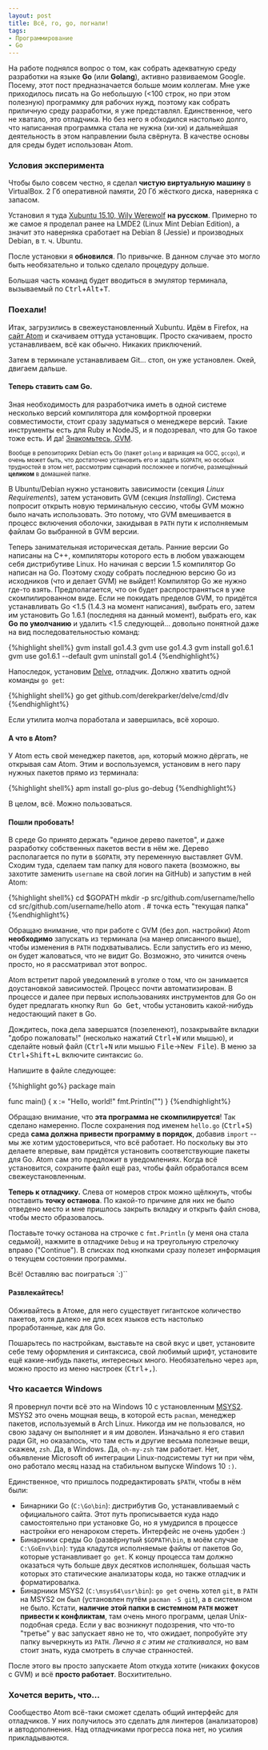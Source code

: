 ```yaml
---
layout: post
title: Всё, го, go, погнали!
tags:
- Программирование
- Go
---
```


На работе поднялся вопрос о том, как собрать адекватную среду разработки на языке **Go** (или **Golang**), активно развиваемом Google. Посему, этот пост предназначается больше моим коллегам. Мне уже приходилось писать на Go небольшую (<100 строк, но при этом полезную) программку для рабочих нужд, поэтому как собрать приличную среду разработки, я уже представлял. Единственное, чего не хватало, это отладчика. Но без него я обходился настолько долго, что написанная программка стала не нужна (хи-хи) и дальнейшая деятельность в этом направлении была свёрнута. В качестве основы для среды будет использован Atom.

### Условия эксперимента

Чтобы было совсем честно, я сделал **чистую виртуальную машину** в VirtualBox. 2 Гб оперативной памяти, 20 Гб жёсткого диска, наверняка с запасом.

Установил я туда [Xubuntu 15.10, Wily Werewolf](https://xubuntu.org/) **на русском**. Примерно то же самое я проделал ранее на LMDE2 (Linux Mint Debian Edition), а значит это наверняка сработает на Debian 8 (Jessie) и производных Debian, в т. ч. Ubuntu.

После установки я **обновился**. По привычке. В данном случае это могло быть необязательно и только сделало процедуру дольше.

Большая часть команд будет вводиться в эмулятор терминала, вызываемый по <kbd>Ctrl</kbd>+<kbd>Alt</kbd>+<kbd>T</kbd>.

### Поехали!

Итак, загрузились в свежеустановленный Xubuntu. Идём в Firefox, на [сайт Atom](http://atom.io) и скачиваем оттуда установщик. Просто скачиваем, просто устанавливаем, всё как обычно. Никаких приключений.

Затем в терминале устанавливаем Git... стоп, он уже установлен. Окей, двигаем дальше.

#### Теперь ставить сам Go.

Зная необходимость для разработчика иметь в одной системе несколько версий компилятора для комфортной проверки совместимости, стоит сразу задуматься о менеджере версий. Такие инструменты есть для Ruby и NodeJS, и я подозревал, что для Go такое тоже есть. И да! [Знакомьтесь, GVM](https://github.com/moovweb/gvm).

<small>Вообще в репозиториях Debian есть Go (пакет `golang` и вариация на GCC, `gccgo`), и очень может быть, что достаточно установить его и задать `$GOPATH`, но особых трудностей в этом нет, рассмотрим сценарий посложнее и погибче, размещённый **целиком** в домашней папке.</small>

В Ubuntu/Debian нужно установить зависимости (секция *Linux Requirements*), затем установить GVM (секция *Installing*). Система попросит открыть новую терминальную сессию, чтобы GVM можно было начать использовать. Это потому, что GVM вмешивается в процесс включения оболочки, закидывая в `PATH` пути к исполняемым файлам Go выбранной в GVM версии.

Теперь занимательная историческая деталь. Ранние версии Go написаны на C++, компиляторы которого есть в любом уважающем себя дистрибутиве Linux. Но начиная с версии 1.5 компилятор Go написан на Go. Поэтому сходу собрать последнюю версию Go из исходников (что и делает GVM) не выйдет! Компилятор Go же нужно где-то взять. Предполагается, что он будет распространяться в уже скомпилированном виде. Если не покидать пределов GVM, то придётся устанавливать Go <1.5 (1.4.3 на момент написания), выбрать его, затем им установить Go 1.6.1 (последняя на данный момент), выбрать его, как **Go по умолчанию** и удалить <1.5 следующей... довольно понятной даже на вид последовательностью команд:

{%highlight shell%}
gvm install go1.4.3
gvm use go1.4.3
gvm install go1.6.1
gvm use go1.6.1 --default
gvm uninstall go1.4
{%endhighlight%}

Напоследок, установим [Delve](https://github.com/derekparker/delve), отладчик. Должно хватить одной команды `go get`:

{%highlight shell%}
go get github.com/derekparker/delve/cmd/dlv
{%endhighlight%}

Если утилита молча поработала и завершилась, всё хорошо. 

#### А что в Atom?

У Atom есть свой менеджер пакетов, `apm`, который можно дёргать, не открывая сам Atom. Этим и воспользуемся, установим в него пару нужных пакетов прямо из терминала:

{%highlight shell%}
apm install go-plus go-debug
{%endhighlight%}

В целом, всё. Можно пользоваться.

#### Пошли пробовать!

В среде Go принято держать "единое дерево пакетов", и даже разработку собственных пакетов вести в нём же. Дерево располагается по пути в `$GOPATH`, эту переменную выставляет GVM. Сходим туда, сделаем там папку для нового пакета (возможно, вы захотите заменить `username` на свой логин на GitHub) и запустим в ней Atom:

{%highlight shell%}
cd $GOPATH
mkdir -p src/github.com/username/hello
cd src/github.com/username/hello
atom . # точка есть "текущая папка"
{%endhighlight%}

Обращаю внимание, что при работе с GVM (без доп. настройки) Atom **необходимо** запускать из терминала (на манер описанного выше), чтобы изменения в `PATH` подхватывались. Если запустить его из меню, он будет жаловаться, что не видит Go. Возможно, это чинится очень просто, но я рассматривал этот вопрос.

Atom встретит парой уведомлений в уголке о том, что он занимается доустановкой зависимостей. Процесс почти автоматизирован. В процессе и далее при первых использованиях инструментов для Go он будет предлагать кнопку <kbd>Run Go Get</kbd>, чтобы установить какой-нибудь недостающий пакет в Go.

Дождитесь, пока дела завершатся (позеленеют), позакрывайте вкладки "добро пожаловать!" (несколько нажатий <kbd>Ctrl</kbd>+<kbd>W</kbd> или мышью), и сделайте новый файл (<kbd>Ctrl</kbd>+<kbd>N</kbd> или мышью <kbd>File</kbd>-><kbd>New File</kbd>). В меню за <kbd>Ctrl</kbd>+<kbd>Shift</kbd>+<kbd>L</kbd> включите синтаксис `Go`.

Напишите в файле следующее:

{%highlight go%}
package main

func main() {
  x := "Hello, world!"
  fmt.Println("")
}
{%endhighlight%}

Обращаю внимание, что **эта программа не скомпилируется**! Так сделано намеренно. После сохранения под именем `hello.go` (<kbd>Ctrl</kbd>+<kbd>S</kbd>) среда **сама должна привести программу в порядок**, добавив `import` -- мы же хотим удостовериться, что всё работает. Но поскольку вы это делаете впервые, вам придётся установить соответствующие пакеты для Go. Atom сам это предложит в уведомлениях. Когда всё установится, сохраните файл ещё раз, чтобы файл обработался всем свежеустановленным.

**Теперь к отладчику.** Слева от номеров строк можно щёлкнуть, чтобы поставить **точку останова**. По какой-то причине для них не было отведено место и мне пришлось закрыть вкладку и открыть файл снова, чтобы место образовалось.

Поставьте точку останова на строчке с `fmt.Println` (у меня она стала седьмой), нажмите в отладчике `Debug` и на треугольную стрелочку вправо ("Continue"). В списках под кнопками сразу полезет информация о текущем состоянии программы.

Всё! Оставляю вас поиграться `:)``

#### Развлекайтесь!

Обживайтесь в Атоме, для него существует гигантское количество пакетов, хотя далеко не для всех языков есть настолько проработанные, как для Go.

Пошарьтесь по настройкам, выставьте на свой вкус и цвет, установите себе тему оформления и синтаксиса, свой любимый шрифт, установите ещё какие-нибудь пакеты, интересных много. Необязательно через `apm`, можно просто из меню настроек (<kbd>Ctrl</kbd>+<kbd>,</kbd>).

### Что касается Windows

Я провернул почти всё это на Windows 10 с установленным [MSYS2](https://msys2.github.io/). MSYS2 это очень мощная вещь, в которой есть `pacman`, менеджер пакетов, используемый в Arch Linux. Никогда им не пользовался, но свою задачу он выполняет и я им доволен. Изначально я его ставил ради Git, но оказалось, что там есть и другие весьма полезные вещи, скажем, `zsh`. Да, в Windows. Да, `oh-my-zsh` там работает. Нет, объявление Microsoft об интеграции Linux-подсистемы тут ни при чём, оно работало месяц назад на стабильном выпуске Windows 10 `:)`.

Единственное, что пришлось подредактировать `$PATH`, чтобы в нём были:

* Бинарники Go (`C:\Go\bin`): дистрибутив Go, устанавливаемый с официального сайта. Этот путь прописывается куда надо самостоятельно при установке Go, но я умудрился в процессе настройки его ненароком стереть. Интерфейс не очень удобен :)
* Бинарники среды Go (развёрнутый `$GOPATH\bin`, в моём случае `C:\GoEnv\bin`): туда кладутся исполняемые файлы от пакетов Go, которые устанавливает `go get`. К концу процесса там должно оказаться чуть больше двух десятков исполняшек, большая часть которых это статические анализаторы кода, но также отладчик и форматировалка.
* Бинарники MSYS2 (`C:\msys64\usr\bin`): `go get` очень хотел `git`, в `PATH` на MSYS2 он был (установлен путём `pacman -S git`), а в системном не было. Кстати, **наличие этой папки в системном `PATH` может привести к конфликтам**, там очень много программ, целая Unix-подобная среда. Если у вас возникнут подозрения, что что-то "третье" у вас запускает явно не то, что ожидает, попробуйте эту папку вычеркнуть из `PATH`. *Лично я с этим не сталкивался*, но вам стоит знать, куда смотреть в случае странностей.

После этого вы просто запускаете Atom откуда хотите (никаких фокусов с GVM) и всё **просто работает**. Восхитительно.

### Хочется верить, что...

Сообщество Atom всё-таки сможет сделать общий интерфейс для отладчиков. У них получилось это сделать для линтеров (анализаторов) и автодополнения. Над отладчиками прогресса пока нет, но усилия прикладываются.
